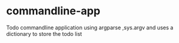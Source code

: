 # commandline-app
Todo commandline application using argparse ,sys.argv and uses a dictionary to store the todo list
